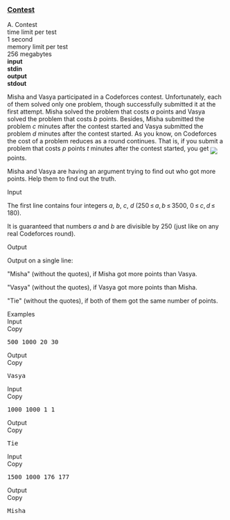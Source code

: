<h3><a href="https://codeforces.com/contest/501/problem/A" target="_blank" rel="noopener noreferrer">Contest</a></h3>

<div class="header"><div class="title">A. Contest</div><div class="time-limit"><div class="property-title">time limit per test</div>1 second</div><div class="memory-limit"><div class="property-title">memory limit per test</div>256 megabytes</div><div class="input-file input-standard" style="font-weight: bold"><div class="property-title">input</div>stdin</div><div class="output-file output-standard" style="font-weight: bold"><div class="property-title">output</div>stdout</div></div><div><p>Misha and Vasya participated in a Codeforces contest. Unfortunately, each of them solved only one problem, though successfully submitted it at the first attempt. Misha solved the problem that costs <span class="tex-span"><i>a</i></span> points and Vasya solved the problem that costs <span class="tex-span"><i>b</i></span> points. Besides, Misha submitted the problem <span class="tex-span"><i>c</i></span> minutes after the contest started and Vasya submitted the problem <span class="tex-span"><i>d</i></span> minutes after the contest started. As you know, on Codeforces the cost of a problem reduces as a round continues. That is, if you submit a problem that costs <span class="tex-span"><i>p</i></span> points <span class="tex-span"><i>t</i></span> minutes after the contest started, you get <img align="middle" class="tex-formula" src="https://espresso.codeforces.com/e7bb7983e9c15baf66651c7643406c249354c8c1.png" style="max-width: 100.0%;max-height: 100.0%;"> points. </p><p>Misha and Vasya are having an argument trying to find out who got more points. Help them to find out the truth.</p></div><div class="input-specification"><div class="section-title">Input</div><p>The first line contains four integers <span class="tex-span"><i>a</i></span>, <span class="tex-span"><i>b</i></span>, <span class="tex-span"><i>c</i></span>, <span class="tex-span"><i>d</i></span> (<span class="tex-span">250 ≤ <i>a</i>, <i>b</i> ≤ 3500</span>, <span class="tex-span">0 ≤ <i>c</i>, <i>d</i> ≤ 180</span>). </p><p>It is guaranteed that numbers <span class="tex-span"><i>a</i></span> and <span class="tex-span"><i>b</i></span> are divisible by <span class="tex-span">250</span> (just like on any real Codeforces round).</p></div><div class="output-specification"><div class="section-title">Output</div><p>Output on a single line: </p><p>"<span class="tex-font-style-tt">Misha</span>" (without the quotes), if Misha got more points than Vasya.</p><p>"<span class="tex-font-style-tt">Vasya</span>" (without the quotes), if Vasya got more points than Misha.</p><p>"<span class="tex-font-style-tt">Tie</span>" (without the quotes), if both of them got the same number of points.</p></div><div class="sample-tests"><div class="section-title">Examples</div><div class="sample-test"><div class="input"><div class="title">Input<div title="Copy" data-clipboard-target="#id006700661496297389" id="id009485054150800715" class="input-output-copier">Copy</div></div><pre id="id006700661496297389">500 1000 20 30<br></pre></div><div class="output"><div class="title">Output<div title="Copy" data-clipboard-target="#id003500900272185289" id="id008439347088616346" class="input-output-copier">Copy</div></div><pre id="id003500900272185289">Vasya<br></pre></div><div class="input"><div class="title">Input<div title="Copy" data-clipboard-target="#id00624714388742306" id="id002509311474213334" class="input-output-copier">Copy</div></div><pre id="id00624714388742306">1000 1000 1 1<br></pre></div><div class="output"><div class="title">Output<div title="Copy" data-clipboard-target="#id006348623620987666" id="id0031279059623223937" class="input-output-copier">Copy</div></div><pre id="id006348623620987666">Tie<br></pre></div><div class="input"><div class="title">Input<div title="Copy" data-clipboard-target="#id008885483825048146" id="id008362590546924481" class="input-output-copier">Copy</div></div><pre id="id008885483825048146">1500 1000 176 177<br></pre></div><div class="output"><div class="title">Output<div title="Copy" data-clipboard-target="#id009042776609355612" id="id006494129408753991" class="input-output-copier">Copy</div></div><pre id="id009042776609355612">Misha<br></pre></div></div></div>